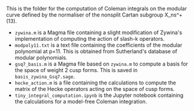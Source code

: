 This is the folder for the computation of Coleman integrals on the modular curve defined by the normaliser of the nonsplit Cartan subgroup X_ns^+(13).

- ```zywina.m``` is a Magma file containing a slight modification of Zywina's implementation of computing the action of slash-k operators.
- ```modpoly11.txt``` is a text file containing the coefficients of the modular polynomial at p=11. This is obtained from Sutherland's database of modular polynomials.
- ```gsq7_basis.m``` is a Magma file based on ```zywina.m``` to compute a basis for the space of weight 2 cusp forms. This is saved in ```basis_zywina_Gsq7.sage```.
- ```hecke_action.m``` is a file containing the calculations to compute the matrix of the Hecke operators acting on the space of cusp forms.
- ```tiny_integral_computation.ipynb``` is the Jupyter notebook containing the calculations for a model-free Coleman integration.
